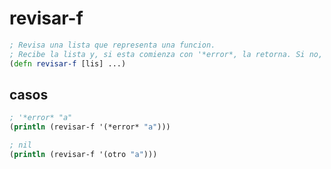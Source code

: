 # revisar-f
```clojure
; Revisa una lista que representa una funcion.
; Recibe la lista y, si esta comienza con '*error*, la retorna. Si no, retorna nil.
(defn revisar-f [lis] ...)
```

## casos
```clojure
; '*error* "a"
(println (revisar-f '(*error* "a")))

; nil
(println (revisar-f '(otro "a")))
```